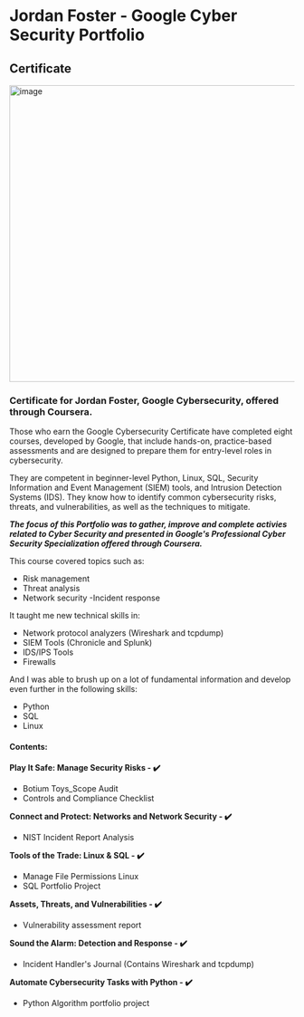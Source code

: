 <h1>Jordan Foster - Google Cyber Security Portfolio</h1>

<h2>Certificate</h2>
<img width="524" alt="image" src="https://github.com/jordan348/Google-Cybersecurity-Portfolio/assets/173474319/ae2e81e2-eda4-4f16-80a6-5ff68c7e7376">


<h3> Certificate for  Jordan Foster, Google Cybersecurity, offered through Coursera.</h3>

Those who earn the Google Cybersecurity Certificate have completed eight courses, developed by Google, that include hands-on, practice-based assessments and are designed to prepare them for entry-level roles in cybersecurity.

They are competent in beginner-level Python, Linux, SQL, Security Information and Event Management (SIEM) tools, and Intrusion Detection Systems (IDS). They know how to identify common cybersecurity risks, threats, and vulnerabilities, as well as the techniques to mitigate.

<b><i>The focus of this Portfolio was to gather, improve and complete activies related to Cyber Security and presented in Google's Professional Cyber Security Specialization offered through Coursera.</b></i>

This course covered topics such as:

- Risk management
- Threat analysis
- Network security
-Incident response

It taught me new technical skills in:


- Network protocol analyzers (Wireshark and tcpdump)
- SIEM Tools (Chronicle and Splunk)
- IDS/IPS Tools
- Firewalls

And I was able to brush up on a lot of fundamental information and develop even further in the following skills:

- Python
- SQL
- Linux

<h4> Contents:</h4>

<b> Play It Safe: Manage Security Risks - ✔️</b>

- Botium Toys_Scope Audit
- Controls and Compliance Checklist

<b>Connect and Protect: Networks and Network Security - ✔️</b>

- NIST Incident Report Analysis

<b> Tools of the Trade: Linux & SQL - ✔️ </b>

- Manage File Permissions Linux
- SQL Portfolio Project

<b> Assets, Threats, and Vulnerabilities - ✔️ </b>

- Vulnerability assessment report

<b> Sound the Alarm: Detection and Response - ✔️ </b>

- Incident Handler's Journal (Contains Wireshark and tcpdump)

<b> Automate Cybersecurity Tasks with Python - ✔️ </b>

- Python Algorithm portfolio project

